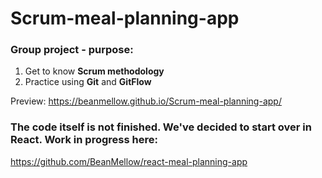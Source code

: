 # Scrum-meal-planning-app
### Group project - purpose:
1. Get to know **Scrum methodology**
2. Practice using **Git** and **GitFlow**

Preview:
https://beanmellow.github.io/Scrum-meal-planning-app/

### The code itself is not finished. We've decided to start over in React. Work in progress here:
https://github.com/BeanMellow/react-meal-planning-app
